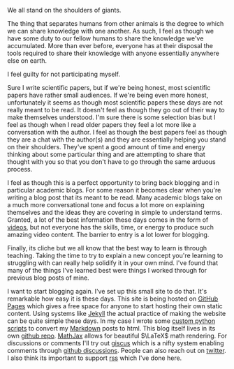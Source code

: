 
We all stand on the shoulders of giants. 

The thing that separates humans from other animals is the degree to which we can share knowledge with one another.  As such, I feel as though we have some duty to our fellow humans to share the knowledge we've accumulated. More than ever before, everyone has at their disposal the tools required to share their knowledge with anyone essentially anywhere else on earth.

I feel guilty for not participating myself.

Sure I write scientific papers, but if we're being honest, most scientific papers have rather small audiences. If we're being even more honest, unfortunately it seems as though most scientific papers these days are not really meant to be read. It doesn't feel as though they go out of their way to make themselves understood.  I'm sure there is some selection bias but I feel as though when I read older papers they feel a lot more like a conversation with the author. I feel as though the best papers feel as though they are a chat with the author(s) and they are essentially helping you stand on their shoulders. They've spent a good amount of time and energy thinking about some particular thing and are attempting to share that thought with you so that you don't have to go through the same arduous process.

I feel as though this is a perfect opportunity to bring back blogging and in particular academic blogs. For some reason it becomes clear when you're writing a blog post that its meant to be read. Many academic blogs take on a much more conversational tone and focus a lot more on explaining themselves and the ideas they are covering in simple to understand terms. Granted, a lot of the best information these days comes in the form of [videos](https://www.youtube.com/3blue1brown), but not everyone has the skills, time, or energy to produce such amazing video content.  The barrier to entry is a lot lower for blogging.

Finally, its cliche but we all know that the best way to learn is through teaching. Taking the time to try to explain a new concept you're learning to struggling with can really help solidify it in your own mind.  I've found that many of the things I've learned best were things I worked through for previous blog posts of mine.

I want to start blogging again. I've set up this small site to do that. It's remarkable how easy it is these days.  This site is being hosted on [GitHub Pages](https://pages.github.com/) which gives a free space for anyone to start hosting their own static content. Using systems like [Jekyll](https://docs.github.com/en/pages/setting-up-a-github-pages-site-with-jekyll) the actual practice of making the website can be quite simple these days.  In my case I wrote some [custom python scripts](https://github.com/alexalemi/alexalemi.github.io/tree/master/src) to convert my [Markdown](https://daringfireball.net/projects/markdown/) posts to html. This blog itself lives in its own [github repo](https://github.com/alexalemi/blog.alexalemi.com/).  [MathJax](https://www.mathjax.org/) allows for beautiful $\LaTeX$ math rendering. 
For discussions or comments I'll try out [giscus](https://giscus.app/) which is a nifty system enabling comments through [github discussions](https://github.com/alexalemi/blog.alexalemi.com/discussions). People can also reach out on [twitter](https://twitter.com/alemi). I also think its important to support [rss](https://atthis.link/blog/2021/rss.html) which I've done here.


